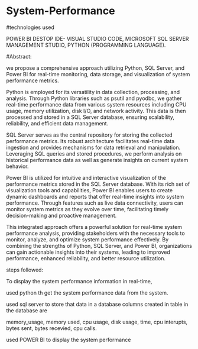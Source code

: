 # System-Performance

#technologies used

POWER BI DESTOP
IDE- VISUAL STUDIO CODE,
MICROSOFT SQL SERVER MANAGEMENT STUDIO,
PYTHON (PROGRAMMING LANGUAGE).

#Abstract:

 we propose a comprehensive approach utilizing Python, SQL Server, and Power BI for real-time monitoring, data storage, and visualization of system performance metrics.

Python is employed for its versatility in data collection, processing, and analysis. Through Python libraries such as psutil and pyodbc, we gather real-time performance data from various system resources including CPU usage, memory utilization, disk I/O, and network activity. This data is then processed and stored in a SQL Server database, ensuring scalability, reliability, and efficient data management.

SQL Server serves as the central repository for storing the collected performance metrics. Its robust architecture facilitates real-time data ingestion and provides mechanisms for data retrieval and manipulation. Leveraging SQL queries and stored procedures, we perform analysis on historical performance data as well as generate insights on current system behavior.

Power BI is utilized for intuitive and interactive visualization of the performance metrics stored in the SQL Server database. With its rich set of visualization tools and capabilities, Power BI enables users to create dynamic dashboards and reports that offer real-time insights into system performance. Through features such as live data connectivity, users can monitor system metrics as they evolve over time, facilitating timely decision-making and proactive management.

This integrated approach offers a powerful solution for real-time system performance analysis, providing stakeholders with the necessary tools to monitor, analyze, and optimize system performance effectively. By combining the strengths of Python, SQL Server, and Power BI, organizations can gain actionable insights into their systems, leading to improved performance, enhanced reliability, and better resource utilization.

steps followed:


To display the system performance information in real-time,

used python th get the system performance data from the system.

used sql server to store that data in a database
columns created in table in the database are

memory_usage,
memory used,
cpu usage,
disk usage,
time,
cpu interupts,
bytes sent,
bytes recevied,
cpu calls.

used POWER BI to display the system performance 
